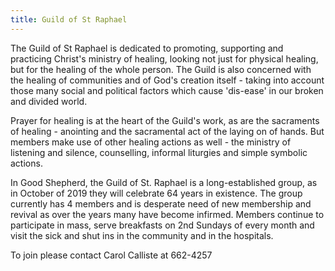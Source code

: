```yaml
---
title: Guild of St Raphael
---
```

The Guild of St Raphael is dedicated to promoting, supporting and practicing Christ's ministry of healing, looking not just for physical healing, but for the healing of the whole person. The Guild is also concerned with  the healing of communities and of God's creation itself - taking into account those many social and political factors which cause 'dis-ease' in our broken and divided world.

Prayer for healing is at the heart of the Guild's work, as are the sacraments of healing - anointing and the sacramental act of the laying on of hands. But members make use of other healing actions as well - the ministry of listening and silence, counselling, informal liturgies and simple symbolic actions.

In Good Shepherd, the Guild of St. Raphael is a long-established group, as in October of 2019 they will celebrate 64 years in existence.  The group currently has 4 members and is desperate need of new membership and revival as over the years many have become infirmed. Members continue to  participate in mass, serve breakfasts on 2nd Sundays of every month and visit the sick and shut ins in the community and in the hospitals. 

To join please contact Carol Calliste at 662-4257
